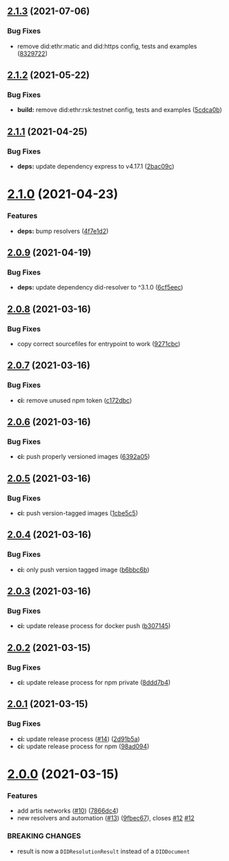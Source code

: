 ## [2.1.3](https://github.com/uport-project/uport-did-driver/compare/2.1.2...2.1.3) (2021-07-06)


### Bug Fixes

* remove did:ethr:matic and did:https config, tests and examples ([8329722](https://github.com/uport-project/uport-did-driver/commit/8329722bccb6414460ae5c26d8495417116e9e1d))

## [2.1.2](https://github.com/uport-project/uport-did-driver/compare/2.1.1...2.1.2) (2021-05-22)


### Bug Fixes

* **build:** remove did:ethr:rsk:testnet config, tests and examples ([5cdca0b](https://github.com/uport-project/uport-did-driver/commit/5cdca0b2f3a8ed7510f2a4832b8f10a5c5f323ff))

## [2.1.1](https://github.com/uport-project/uport-did-driver/compare/2.1.0...2.1.1) (2021-04-25)


### Bug Fixes

* **deps:** update dependency express to v4.17.1 ([2bac09c](https://github.com/uport-project/uport-did-driver/commit/2bac09ca297136053e029983ecdfe767c27439d6))

# [2.1.0](https://github.com/uport-project/uport-did-driver/compare/2.0.9...2.1.0) (2021-04-23)


### Features

* **deps:** bump resolvers ([4f7e1d2](https://github.com/uport-project/uport-did-driver/commit/4f7e1d201937c99eaa6d09214a65363955eb0e35))

## [2.0.9](https://github.com/uport-project/uport-did-driver/compare/2.0.8...2.0.9) (2021-04-19)


### Bug Fixes

* **deps:** update dependency did-resolver to ^3.1.0 ([6cf5eec](https://github.com/uport-project/uport-did-driver/commit/6cf5eec9ce012ff6a699c194b85f72349af8e2e6))

## [2.0.8](https://github.com/uport-project/uport-did-driver/compare/2.0.7...2.0.8) (2021-03-16)


### Bug Fixes

* copy correct sourcefiles for entrypoint to work ([9271cbc](https://github.com/uport-project/uport-did-driver/commit/9271cbceef7ab53670888c7ae6d999593781d29a))

## [2.0.7](https://github.com/uport-project/uport-did-driver/compare/2.0.6...2.0.7) (2021-03-16)


### Bug Fixes

* **ci:** remove unused npm token ([c172dbc](https://github.com/uport-project/uport-did-driver/commit/c172dbc09287125525fbae27167b878a19512e91))

## [2.0.6](https://github.com/uport-project/uport-did-driver/compare/2.0.5...2.0.6) (2021-03-16)


### Bug Fixes

* **ci:** push properly versioned images ([6392a05](https://github.com/uport-project/uport-did-driver/commit/6392a05f27d168eee36949eaec3d1123b9d03e2e))

## [2.0.5](https://github.com/uport-project/uport-did-driver/compare/2.0.4...2.0.5) (2021-03-16)


### Bug Fixes

* **ci:** push version-tagged images ([1cbe5c5](https://github.com/uport-project/uport-did-driver/commit/1cbe5c516d53541eda0dc9df9b3378f21d64c2e6))

## [2.0.4](https://github.com/uport-project/uport-did-driver/compare/2.0.3...2.0.4) (2021-03-16)


### Bug Fixes

* **ci:** only push version tagged image ([b6bbc6b](https://github.com/uport-project/uport-did-driver/commit/b6bbc6b58809c3b72eb86a9335fc761892345fb3))

## [2.0.3](https://github.com/uport-project/uport-did-driver/compare/2.0.2...2.0.3) (2021-03-16)


### Bug Fixes

* **ci:** update release process for docker push ([b307145](https://github.com/uport-project/uport-did-driver/commit/b307145706e332b6439fe69498e71fc5719bc24e))

## [2.0.2](https://github.com/uport-project/uport-did-driver/compare/2.0.1...2.0.2) (2021-03-15)


### Bug Fixes

* **ci:** update release process for npm private ([8ddd7b4](https://github.com/uport-project/uport-did-driver/commit/8ddd7b408fe16cefdc5480ae11938f575d8c9b71))

## [2.0.1](https://github.com/uport-project/uport-did-driver/compare/2.0.0...2.0.1) (2021-03-15)


### Bug Fixes

* **ci:** update release process ([#14](https://github.com/uport-project/uport-did-driver/issues/14)) ([2d91b5a](https://github.com/uport-project/uport-did-driver/commit/2d91b5ac9240661f32c9bbefcf8cd33439a673cd))
* **ci:** update release process for npm ([98ad094](https://github.com/uport-project/uport-did-driver/commit/98ad0944823ce22efb29f85b0d4275dd74c4b144))

# [2.0.0](https://github.com/uport-project/uport-did-driver/compare/v1.4.0...2.0.0) (2021-03-15)


### Features

* add artis networks ([#10](https://github.com/uport-project/uport-did-driver/issues/10)) ([7866dc4](https://github.com/uport-project/uport-did-driver/commit/7866dc41ba09ac05a67028b9cea057116d54e1dd))
* new resolvers and automation ([#13](https://github.com/uport-project/uport-did-driver/issues/13)) ([9fbec67](https://github.com/uport-project/uport-did-driver/commit/9fbec679f026edf4b9f30e41ca213eef9503cef2)), closes [#12](https://github.com/uport-project/uport-did-driver/issues/12) [#12](https://github.com/uport-project/uport-did-driver/issues/12)


### BREAKING CHANGES

* result is now a `DIDResolutionResult` instead of a `DIDDocument`
